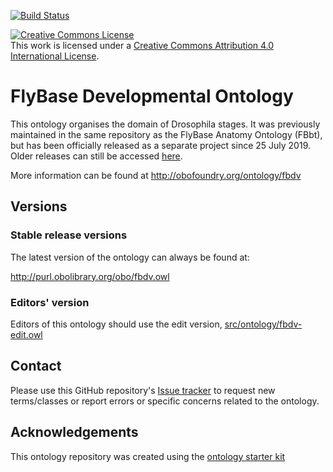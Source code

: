 [![Build Status](https://travis-ci.com/FlyBase/drosophila-developmental-ontology.svg?branch=master)](https://travis-ci.com/FlyBase/drosophila-developmental-ontology)

<a rel="license" href="http://creativecommons.org/licenses/by/4.0/"><img alt="Creative Commons License" style="border-width:0" src="https://i.creativecommons.org/l/by/4.0/88x31.png" /></a><br />This work is licensed under a <a rel="license" href="http://creativecommons.org/licenses/by/4.0/">Creative Commons Attribution 4.0 International License</a>.

# FlyBase Developmental Ontology

This ontology organises the domain of Drosophila stages. It was previously maintained in the same repository as the FlyBase Anatomy Ontology (FBbt), but has been officially released as a separate project since 25 July 2019. Older releases can still be accessed [here](https://github.com/FlyBase/drosophila-anatomy-developmental-ontology/tree/master/fbdv/releases). 

More information can be found at http://obofoundry.org/ontology/fbdv

## Versions

### Stable release versions

The latest version of the ontology can always be found at:

http://purl.obolibrary.org/obo/fbdv.owl

### Editors' version

Editors of this ontology should use the edit version, [src/ontology/fbdv-edit.owl](src/ontology/fbdv-edit.obo)

## Contact

Please use this GitHub repository's [Issue tracker](https://github.com/FlyBase/drosophila-developmental-ontology/issues) to request new terms/classes or report errors or specific concerns related to the ontology.

## Acknowledgements

This ontology repository was created using the [ontology starter kit](https://github.com/INCATools/ontology-starter-kit)
